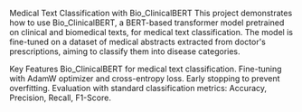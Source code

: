 Medical Text Classification with Bio_ClinicalBERT
This project demonstrates how to use Bio_ClinicalBERT, a BERT-based transformer model pretrained on clinical and biomedical texts, for medical text classification. The model is fine-tuned on a dataset of medical abstracts extracted from doctor's prescriptions, aiming to classify them into disease categories.

Key Features
Bio_ClinicalBERT for medical text classification.
Fine-tuning with AdamW optimizer and cross-entropy loss.
Early stopping to prevent overfitting.
Evaluation with standard classification metrics: Accuracy, Precision, Recall, F1-Score.
